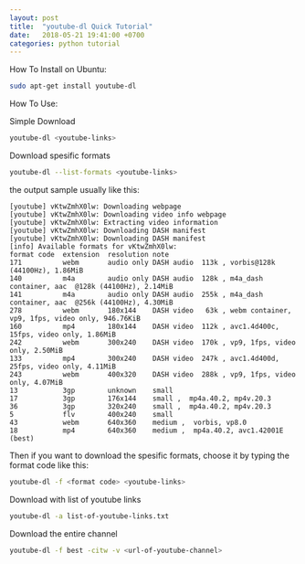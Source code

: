 ```yaml
---
layout: post
title:  "youtube-dl Quick Tutorial"
date:   2018-05-21 19:41:00 +0700
categories: python tutorial
---
```


How To Install on Ubuntu:
``` sh
sudo apt-get install youtube-dl
```

How To Use:

Simple Download
``` sh
youtube-dl <youtube-links>
```

Download spesific formats
``` sh
youtube-dl --list-formats <youtube-links>
```

the output sample usually like this:

    [youtube] vKtwZmhX0lw: Downloading webpage
    [youtube] vKtwZmhX0lw: Downloading video info webpage
    [youtube] vKtwZmhX0lw: Extracting video information
    [youtube] vKtwZmhX0lw: Downloading DASH manifest
    [youtube] vKtwZmhX0lw: Downloading DASH manifest
    [info] Available formats for vKtwZmhX0lw:
    format code  extension  resolution note
    171          webm       audio only DASH audio  113k , vorbis@128k (44100Hz), 1.86MiB
    140          m4a        audio only DASH audio  128k , m4a_dash container, aac  @128k (44100Hz), 2.14MiB
    141          m4a        audio only DASH audio  255k , m4a_dash container, aac  @256k (44100Hz), 4.30MiB
    278          webm       180x144    DASH video   63k , webm container, vp9, 1fps, video only, 946.76KiB
    160          mp4        180x144    DASH video  112k , avc1.4d400c, 15fps, video only, 1.86MiB
    242          webm       300x240    DASH video  170k , vp9, 1fps, video only, 2.50MiB
    133          mp4        300x240    DASH video  247k , avc1.4d400d, 25fps, video only, 4.11MiB
    243          webm       400x320    DASH video  288k , vp9, 1fps, video only, 4.07MiB
    13           3gp        unknown    small 
    17           3gp        176x144    small ,  mp4a.40.2, mp4v.20.3
    36           3gp        320x240    small ,  mp4a.40.2, mp4v.20.3
    5            flv        400x240    small 
    43           webm       640x360    medium ,  vorbis, vp8.0
    18           mp4        640x360    medium ,  mp4a.40.2, avc1.42001E (best)

Then if you want to download the spesific formats, choose it by typing the format code like this:
``` sh
youtube-dl -f <format code> <youtube-links>
```
Download with list of youtube links
``` sh
youtube-dl -a list-of-youtube-links.txt
```
Download the entire channel
``` sh    
youtube-dl -f best -citw -v <url-of-youtube-channel>
```